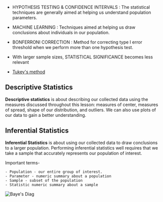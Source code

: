  
 
- HYPOTHESIS TESTING & CONFIDENCE INTERVALS : The statistical techniques are generally aimed at helping us
                                                understand population parameters.
                                                
- MACHINE LEARNING : Techniques aimed at helping us draw conclusions about individuals in our population.

- BONFERRONI CORRECTION : Method for correcting type I error threshold when we perform more than one hypothesis test.

- With larger sample sizes, STATISTICAL SIGNIFICANCE becomes less relevant

- [Tukey's method](https://www.itl.nist.gov/div898/handbook/prc/section4/prc471.htm)

## Descriptive Statistics

**Descriptive statistics** is about describing our collected data using the measures discussed throughout this lesson: measures of center, measures of spread, shape of our distribution, and outliers. We can also use plots of our data to gain a better understanding.

## Inferential Statistics

**Inferential Statistics** is about using our collected data to draw conclusions to a larger population. Performing inferential statistics well requires that we take a sample that accurately represents our population of interest.

Important terms-

    - Population - our entire group of interest.
    - Parameter - numeric summary about a population
    - Sample - subset of the population
    - Statistic numeric summary about a sample
    
 ![Baye's Diag](https://github.com/reshusinghhh/ParchnPosey/blob/master/bayes.png)
 
 

